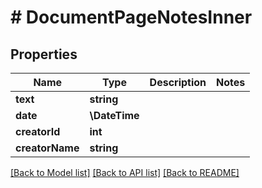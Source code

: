 # # DocumentPageNotesInner

## Properties

Name | Type | Description | Notes
------------ | ------------- | ------------- | -------------
**text** | **string** |  |
**date** | **\DateTime** |  |
**creatorId** | **int** |  |
**creatorName** | **string** |  |

[[Back to Model list]](../../README.md#models) [[Back to API list]](../../README.md#endpoints) [[Back to README]](../../README.md)
